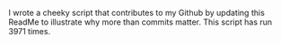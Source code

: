 I wrote a cheeky script that contributes to my Github by updating this ReadMe to illustrate why more than commits matter. This script has run 3971 times.